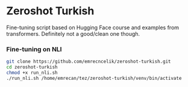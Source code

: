 # Zeroshot Turkish
Fine-tuning script based on Hugging Face course and examples from transformers. Definitely not a good/clean one though.

### Fine-tuning on NLI
```bash
git clone https://github.com/emrecncelik/zeroshot-turkish.git
cd zeroshot-turkish
chmod +x run_nli.sh
./run_nli.sh /home/emrecan/tez/zeroshot-turkish/venv/bin/activate
```

